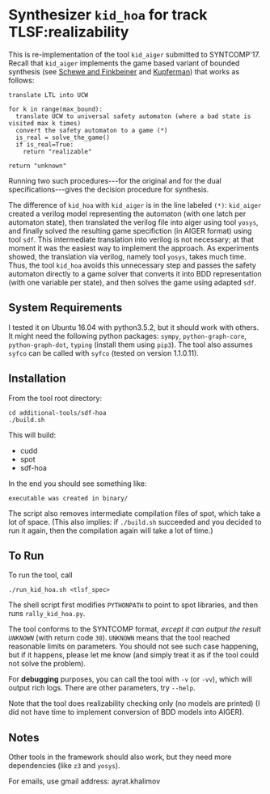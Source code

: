 # Synthesizer `kid_hoa` for track TLSF:realizability

This is re-implementation of the tool `kid_aiger` submitted to SYNTCOMP'17.
Recall that `kid_aiger` implements the game based variant of bounded synthesis
(see [Schewe and Finkbeiner](https://www.react.uni-saarland.de/publications/atva07.pdf) and
 [Kupferman](http://www.cse.huji.ac.il/~ornak/publications/lics06c.pdf))
that works as follows:

```
translate LTL into UCW

for k in range(max_bound):
  translate UCW to universal safety automaton (where a bad state is visited max k times)
  convert the safety automaton to a game (*)
  is_real = solve_the_game()
  if is_real=True:
    return "realizable"

return "unknown"
```

Running two such procedures---for the original and for the dual specifications---gives the decision procedure for synthesis.

The difference of `kid_hoa` with `kid_aiger` is in the line labeled `(*)`:
`kid_aiger` created a verilog model representing the automaton (with one latch per automaton state),
then translated the verilog file into aiger using tool `yosys`,
and finally solved the resulting game specifiction (in AIGER format) using tool `sdf`.
This intermediate translation into verilog is not necessary;
at that moment it was the easiest way to implement the approach.
As experiments showed, the translation via verilog, namely tool `yosys`, takes much time.
Thus, the tool `kid_hoa` avoids this unnecessary step and passes the safety automaton
directly to a game solver that converts it into BDD representation (with one variable per state),
and then solves the game using adapted `sdf`.


## System Requirements

I tested it on Ubuntu 16.04 with python3.5.2, but it should work with others.
It might need the following python packages: `sympy`, `python-graph-core`, `python-graph-dot`, `typing`
(install them using `pip3`).
The tool also assumes `syfco` can be called with `syfco` (tested on version 1.1.0.11).


## Installation

From the tool root directory:

```
cd additional-tools/sdf-hoa
./build.sh
```

This will build:

- cudd
- spot
- sdf-hoa

In the end you should see something like:
```
executable was created in binary/
```

The script also removes intermediate compilation files of spot,
which take a lot of space.
(This also implies:
 if `./build.sh` succeeded and you decided to run it again,
 then the compilation again will take a lot of time.)


## To Run

To run the tool, call
```
./run_kid_hoa.sh <tlsf_spec>
```

The shell script first modifies `PYTHONPATH` to point to spot libraries,
and then runs `rally_kid_hoa.py`.

The tool conforms to the SYNTCOMP format, _except it can output the result `UNKNOWN`_ (with return code `30`).
`UNKNOWN` means that the tool reached reasonable limits on parameters.
You should not see such case happening, but if it happens, please let me know
(and simply treat it as if the tool could not solve the problem).

For __debugging__ purposes, you can call the tool with `-v` (or `-vv`), which will output rich logs.
There are other parameters, try `--help`.

Note that the tool does realizability checking only (no models are printed)
(I did not have time to implement conversion of BDD models into AIGER).


## Notes

Other tools in the framework should also work, but they need more dependencies (like `z3` and `yosys`).

For emails, use gmail address: ayrat.khalimov

